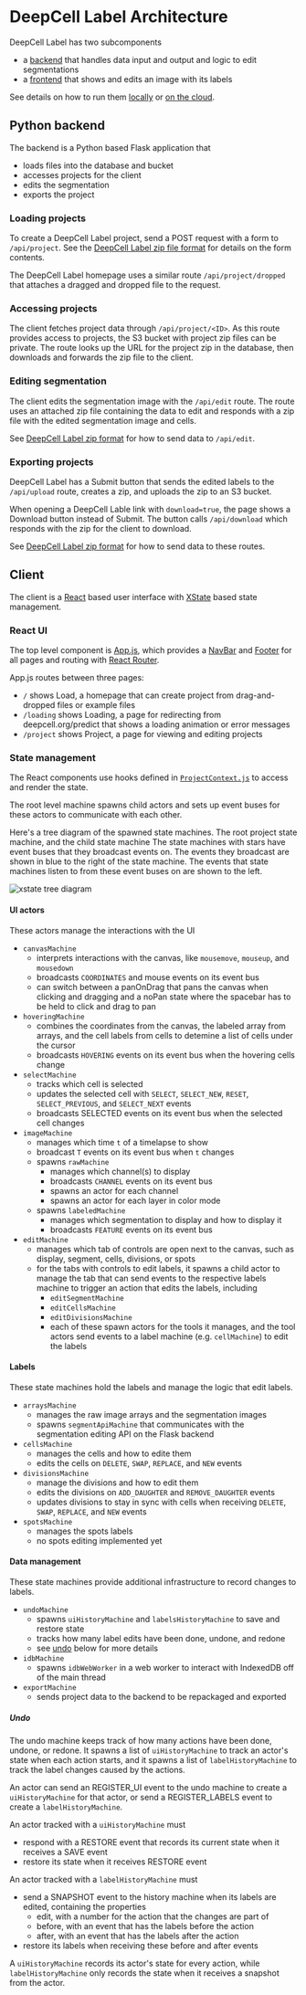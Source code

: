 # DeepCell Label Architecture

DeepCell Label has two subcomponents

- a [backend](#python-backend) that handles data input and output and logic to edit segmentations
- a [frontend](#client) that shows and edits an image with its labels

See details on how to run them [locally](LOCAL_USE.md) or [on the cloud](DEPLOYMENT.md).

## Python backend

The backend is a Python based Flask application that

- loads files into the database and bucket
- accesses projects for the client
- edits the segmentation
- exports the project

### Loading projects

To create a DeepCell Label project, send a POST request with a form to `/api/project`. See the [DeepCell Label zip file format](LABEL_FILE_FORMAT.md#supported-input-files) for details on the form contents.

The DeepCell Label homepage uses a similar route `/api/project/dropped` that attaches a dragged and dropped file to the request.

### Accessing projects

The client fetches project data through `/api/project/<ID>`. As this route provides access to projects, the S3 bucket with project zip files can be private. The route looks up the URL for the project zip in the database, then downloads and forwards the zip file to the client.

### Editing segmentation

The client edits the segmentation image with the `/api/edit` route. The route uses an attached zip file containing the data to edit and responds with a zip file with the edited segmentation image and cells.

See [DeepCell Label zip format](LABEL_FILE_FORMAT.md#edit-and-export-zips) for how to send data to `/api/edit`.

### Exporting projects

DeepCell Label has a Submit button that sends the edited labels to the `/api/upload` route, creates a zip, and uploads the zip to an S3 bucket.

When opening a DeepCell Lable link with `download=true`, the page shows a Download button instead of Submit. The button calls `/api/download` which responds with the zip for the client to download.

See [DeepCell Label zip format](LABEL_FILE_FORMAT.md#edit-and-export-zips) for how to send data to these routes.

## Client

The client is a [React](https://reactjs.org/) based user interface with [XState](https://xstate.js.org/docs/) based state management.

### React UI

The top level component is [App.js](../visualizer/src/App.js), which provides a [NavBar](../visualizer/src/Navbar.js) and [Footer](../visualizer/src/Footer/Footer.js) for all pages and routing with [React Router](https://reactrouter.com/).

App.js routes between three pages:

- `/` shows Load, a homepage that can create project from drag-and-dropped files or example files
- `/loading` shows Loading, a page for redirecting from deepcell.org/predict that shows a loading animation or error messages
- `/project` shows Project, a page for viewing and editing projects

### State management

The React components use hooks defined in [`ProjectContext.js`](../visualizer/src/Project/ProjectContext.js) to access and render the state.

The root level machine spawns child actors and sets up event buses for these actors to communicate with each other.

Here's a tree diagram of the spawned state machines. The root project state machine, and the child state machine The state machines with stars have event buses that they broadcast events on. The events they broadcast are shown in blue to the right of the state machine. The events that state machines listen to from these event buses on are shown to the left.

![xstate tree diagram](xstateTree.png)

#### UI actors

These actors manage the interactions with the UI

- `canvasMachine`
  - interprets interactions with the canvas, like `mousemove`, `mouseup`, and `mousedown`
  - broadcasts `COORDINATES` and mouse events on its event bus
  - can switch between a panOnDrag that pans the canvas when clicking and dragging and a noPan state where the spacebar has to be held to click and drag to pan
- `hoveringMachine`
  - combines the coordinates from the canvas, the labeled array from arrays, and the cell labels from cells to detemine a list of cells under the cursor
  - broadcasts `HOVERING` events on its event bus when the hovering cells change
- `selectMachine`
  - tracks which cell is selected
  - updates the selected cell with `SELECT`, `SELECT_NEW`, `RESET`, `SELECT_PREVIOUS`, and `SELECT_NEXT` events
  - broadcasts SELECTED events on its event bus when the selected cell changes
- `imageMachine`
  - manages which time `t` of a timelapse to show
  - broadcast `T` events on its event bus when `t` changes
  - spawns `rawMachine`
    - manages which channel(s) to display
    - broadcasts `CHANNEL` events on its event bus
    - spawns an actor for each channel
    - spawns an actor for each layer in color mode
  - spawns `labeledMachine`
    - manages which segmentation to display and how to display it
    - broadcasts `FEATURE` events on its event bus
- `editMachine`
  - manages which tab of controls are open next to the canvas, such as display, segment, cells, divisions, or spots
  - for the tabs with controls to edit labels, it spawns a child actor to manage the tab that can send events to the respective labels machine to trigger an action that edits the labels, including
    - `editSegmentMachine`
    - `editCellsMachine`
    - `editDivisionsMachine`
    - each of these spawn actors for the tools it manages, and the tool actors send events to a label machine (e.g. `cellMachine`) to edit the labels

#### Labels

These state machines hold the labels and manage the logic that edit labels.

- `arraysMachine`
  - manages the raw image arrays and the segmentation images
  - spawns `segmentApiMachine` that communicates with the segmentation editing API on the Flask backend
- `cellsMachine`
  - manages the cells and how to edite them
  - edits the cells on `DELETE`, `SWAP`, `REPLACE`, and `NEW` events
- `divisionsMachine`
  - manage the divisions and how to edit them
  - edits the divisions on `ADD_DAUGHTER` and `REMOVE_DAUGHTER` events
  - updates divisions to stay in sync with cells when receiving `DELETE`, `SWAP`, `REPLACE`, and `NEW` events
- `spotsMachine`
  - manages the spots labels
  - no spots editing implemented yet

#### Data management

These state machines provide additional infrastructure to record changes to labels.

- `undoMachine`
  - spawns `uiHistoryMachine` and `labelsHistoryMachine` to save and restore state
  - tracks how many label edits have been done, undone, and redone
  - see [undo](#undo) below for more details
- `idbMachine`
  - spawns `idbWebWorker` in a web worker to interact with IndexedDB off of the main thread
- `exportMachine`
  - sends project data to the backend to be repackaged and exported

##### Undo

The undo machine keeps track of how many actions have been done, undone, or redone. It spawns a list of `uiHistoryMachine` to track an actor's state when each action starts, and it spawns a list of `labelHistoryMachine` to track the label changes caused by the actions.

An actor can send an REGISTER_UI event to the undo machine to create a `uiHistoryMachine` for that actor, or send a REGISTER_LABELS event to create a `labelHistoryMachine`.

An actor tracked with a `uiHistoryMachine` must

- respond with a RESTORE event that records its current state when it receives a SAVE event
- restore its state when it receives RESTORE event

An actor tracked with a `labelHistoryMachine` must

- send a SNAPSHOT event to the history machine when its labels are edited, containing the properties
  - edit, with a number for the action that the changes are part of
  - before, with an event that has the labels before the action
  - after, with an event that has the labels after the action
- restore its labels when receiving these before and after events

A `uiHistoryMachine` records its actor's state for every action, while `labelHistoryMachine` only records the state when it receives a snapshot from the actor.
